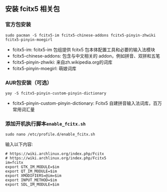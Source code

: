 ## 安装 fcitx5 相关包


### 官方包安装

```shell
sudo pacman -S fcitx5-im fcitx5-chinese-addons fcitx5-pinyin-zhwiki fcitx5-pinyin-moegirl
```

- fcitx5-im: fcitx5-im 包组提供 fcitx5 包本体配置工具和必要的输入法模块
- fcitx5-chinese-addons: 包含与中文相关的 addon，例如拼音、双拼和五笔
- fcitx5-pinyin-zhwiki: 来自zh.wikipedia.org的词库
- fcitx5-pinyin-moegirl: 萌娘词库


### AUR包安装（可选）

```shell
yay -S fcitx5-pinyin-custom-pinyin-dictionary
```

- fcitx5-pinyin-custom-pinyin-dictionary: Fcitx5 自建拼音输入法词库，百万常用词汇量


### 添加开机执行脚本`enable_fcitx.sh`

```shell
sudo nano /etc/profile.d/enable_fcitx.sh
```

输入以下内容:

```shell
# https://wiki.archlinux.org/index.php/Fcitx
# https://wiki.archlinux.org/index.php/Fcitx5
im=fcitx
export GTK_IM_MODULE=$im
export QT_IM_MODULE=$im
export XMODIFIERS=@im=$im
export INPUT_METHOD=$im
export SDL_IM_MODULE=$im

```
